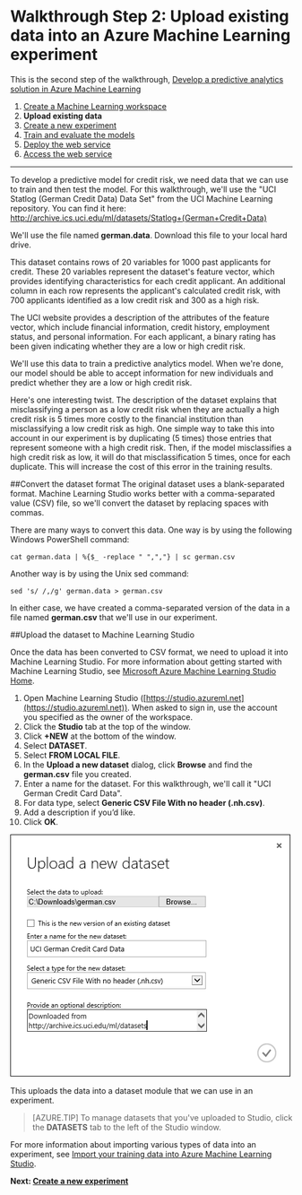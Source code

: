 <properties
	pageTitle="Step 2: Upload data into a Machine Learning experiment | Microsoft Azure"
	description="Step 2 of the Develop a predictive solution walkthrough: Upload stored public data into Azure Machine Learning Studio."
	services="machine-learning"
	documentationCenter=""
	authors="garyericson"
	manager="paulettm"
	editor="cgronlun"/>

<tags
	ms.service="machine-learning"
	ms.workload="tbd"
	ms.tgt_pltfrm="na"
	ms.devlang="na"
	ms.topic="article"
	ms.date="06/10/2016" 
	ms.author="garye"/>


# Walkthrough Step 2: Upload existing data into an Azure Machine Learning experiment

This is the second step of the walkthrough, [Develop a predictive analytics solution in Azure Machine Learning](machine-learning-walkthrough-develop-predictive-solution.md)


1.	[Create a Machine Learning workspace](machine-learning-walkthrough-1-create-ml-workspace.md)
2.	**Upload existing data**
3.	[Create a new experiment](machine-learning-walkthrough-3-create-new-experiment.md)
4.	[Train and evaluate the models](machine-learning-walkthrough-4-train-and-evaluate-models.md)
5.	[Deploy the web service](machine-learning-walkthrough-5-publish-web-service.md)
6.	[Access the web service](machine-learning-walkthrough-6-access-web-service.md)

----------

To develop a predictive model for credit risk, we need data that we can use to train and then test the model. For this walkthrough, we'll use the "UCI Statlog (German Credit Data) Data Set" from the UCI Machine Learning repository. You can find it here:  
<a href="http://archive.ics.uci.edu/ml/datasets/Statlog+(German+Credit+Data)">http://archive.ics.uci.edu/ml/datasets/Statlog+(German+Credit+Data)</a>

We'll use the file named **german.data**. Download this file to your local hard drive.  

This dataset contains rows of 20 variables for 1000 past applicants for credit. These 20 variables represent the dataset's feature vector, which provides identifying characteristics for each credit applicant. An additional column in each row represents the applicant's calculated credit risk, with 700 applicants identified as a low credit risk and 300 as a high risk.

The UCI website provides a description of the attributes of the feature vector, which include financial information, credit history, employment status, and personal information. For each applicant, a binary rating has been given indicating whether they are a low or high credit risk.  

We'll use this data to train a predictive analytics model. When we're done, our model should be able to accept information for new individuals and predict whether they are a low or high credit risk.  

Here's one interesting twist. The description of the dataset explains that misclassifying a person as a low credit risk when they are actually a high credit risk is 5 times more costly to the financial institution than misclassifying a low credit risk as high. One simple way to take this into account in our experiment is by duplicating (5 times) those entries that represent someone with a high credit risk. Then, if the model misclassifies a high credit risk as low, it will do that misclassification 5 times, once for each duplicate. This will increase the cost of this error in the training results.  

##Convert the dataset format
The original dataset uses a blank-separated format. Machine Learning Studio works better with a comma-separated value (CSV) file, so we'll convert the dataset by replacing spaces with commas.  

There are many ways to convert this data. One way is by using the following Windows PowerShell command:   

	cat german.data | %{$_ -replace " ",","} | sc german.csv  

Another way is by using the Unix sed command:  

	sed 's/ /,/g' german.data > german.csv  

In either case, we have created a comma-separated version of the data in a file named **german.csv** that we'll use in our experiment.

##Upload the dataset to Machine Learning Studio

Once the data has been converted to CSV format, we need to upload it into Machine Learning Studio. 
For more information about getting started with Machine Learning Studio, see [Microsoft Azure Machine Learning Studio Home](https://studio.azureml.net/).

1.	Open Machine Learning Studio ([https://studio.azureml.net](https://studio.azureml.net)). When asked to sign in, use the account you specified as the owner of the workspace.
1.  Click the **Studio** tab at the top of the window.
1.	Click **+NEW** at the bottom of the window.
1.	Select **DATASET**.
1.	Select **FROM LOCAL FILE**.
1.	In the **Upload a new dataset** dialog, click **Browse** and find the **german.csv** file you created.
1.	Enter a name for the dataset. For this walkthrough, we'll call it "UCI German Credit Card Data".
1.	For data type, select **Generic CSV File With no header (.nh.csv)**.
1.	Add a description if you’d like.
1.	Click **OK**.  

![Upload the dataset][1]  


This uploads the data into a dataset module that we can use in an experiment.

> [AZURE.TIP] To manage datasets that you've uploaded to Studio, click the **DATASETS** tab to the left of the Studio window.

For more information about importing various types of data into an experiment, see [Import your training data into Azure Machine Learning Studio](machine-learning-data-science-import-data.md).

**Next: [Create a new experiment](machine-learning-walkthrough-3-create-new-experiment.md)**

[1]: ./media/machine-learning-walkthrough-2-upload-data/upload1.png
